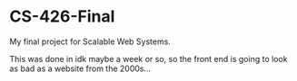 # CS-426-Final
My final project for Scalable Web Systems.

This was done in idk maybe a week or so, so the front end is going to look as bad as a website from the 2000s...


